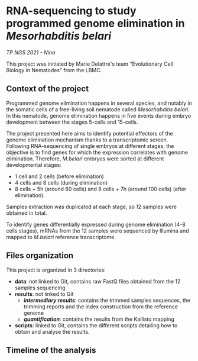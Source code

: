 # RNA-sequencing to study programmed genome elimination in *Mesorhabditis belari*
*TP NGS 2021 - Nina*

This project was initiated by Marie Delattre's team "Evolutionary Cell Biology in Nematodes" from the LBMC.

## Context of the project

Programmed genome elimination happens in several species, and notably in the somatic cells of a free-living soil nematode called *Mesorhabditis belari*. In this nematode, genome elimination happens in five events during embryo development between the stages 5-cells and 15-cells.

The project presented here aims to identify potential effectors of the genome elimination mechanism thanks to a transcriptomic screen. Following RNA-sequencing of single embryos at different stages, the objective is to find genes for which the expression correlates with genome elimination. Therefore, *M.belari* embryos were sorted at different developmental stages:
- 1 cell and 2 cells (before elimination)
- 4 cells and 8 cells (during elimination)
- 8 cells + 5h (around 60 cells) and 8 cells + 7h (around 100 cells) (after elimination).

Samples extraction was duplicated at each stage, so 12 samples were obtained in total.

To identify genes differentially expressed during genome elimination (4-8 cells stages), mRNAs from the 12 samples were sequenced by Illumina and mapped to *M.belari* reference transcriptome.

## Files organization

This project is organized in 3 directories:
- **data**: not linked to Git, contains raw FastQ files obtained from the 12 samples sequencing
- **results**: not linked to Git
    - ***intermediary results***: contains the trimmed samples sequences, the trimming reports and the index construction from the reference genome
    - ***quantification***: contains the results from the Kallisto mapping
- **scripts**: linked to Git, contains the different scripts detailing how to obtain and analyse the results.

## Timeline of the analysis
